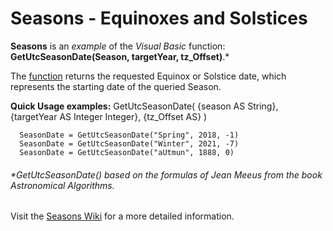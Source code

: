 # Seasons - Equinoxes and Solstices
**Seasons** is an _example_ of the _Visual Basic_ function: **GetUtcSeasonDate(Season, targetYear, tz_Offset)**.*

The [function](https://github.com/MikishVaughn/Seasons/blob/master/Seasons/Seasons.vb) returns the requested Equinox or Solstice date, which represents the starting date of the queried Season.  


**Quick Usage examples:** GetUtcSeasonDate( {season AS String}, {targetYear AS Integer Integer}, {tz_Offset AS} )
  
      SeasonDate = GetUtcSeasonDate("Spring", 2018, -1)
      SeasonDate = GetUtcSeasonDate("Winter", 2021, -7)
      SeasonDate = GetUtcSeasonDate("aUtmun", 1888, 0)



###### *GetUtcSeasonDate() based on the formulas of Jean Meeus from the book Astronomical Algorithms.

Visit the [Seasons Wiki](https://github.com/MikishVaughn/Seasons/wiki) for a more detailed information.
